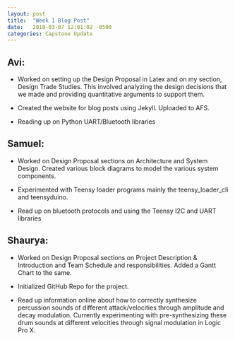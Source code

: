 ```yaml
---
layout: post
title:  "Week 1 Blog Post"
date:   2018-03-07 12:01:02 -0500
categories: Capstone Update
---
```

## Avi: ## 

* Worked on setting up the Design Proposal in Latex and on my section, Design Trade Studies. 
This involved analyzing the design decisions that we made and providing quantitative arguments
to support them. 

* Created the website for blog posts using Jekyll. Uploaded to AFS.

* Reading up on Python UART/Bluetooth libraries 

## Samuel: ## 

* Worked on Design Proposal sections on Architecture and System Design. Created various block diagrams to model the various system components. 

* Experimented with Teensy loader programs mainly the teensy_loader_cli and teensyduino.

* Read up on bluetooth protocols and using the Teensy I2C and UART libraries


## Shaurya: ##

* Worked on Design Proposal sections on Project Description & Introduction and Team Schedule and responsibilities. Added a Gantt Chart to the same. 

* Initialized GitHub Repo for the project. 

* Read up information online about how to correctly synthesize percussion sounds of different attack/velocities through amplitude and decay modulation. Currently experimenting with pre-synthesizing these drum sounds at different velocities through signal modulation in Logic Pro X.
